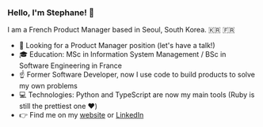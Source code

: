 ### Hello, I'm Stephane! :wave:

I am a French Product Manager based in Seoul, South Korea. 🇰🇷 🇫🇷

- 🔎 Looking for a Product Manager position (let's have a talk!)
- 🎓 Education: MSc in Information System Management / BSc in Software Engineering in France
- ☝️ Former Software Developer, now I use code to build products to solve my own problems
- 💻 Technologies: Python and TypeScript are now my main tools (Ruby is still the prettiest one ❤️)
- 👉 Find me on my [website](https://stephane-rbn.com) or [LinkedIn](https://www.linkedin.com/in/stephanerabenarisoa/)
